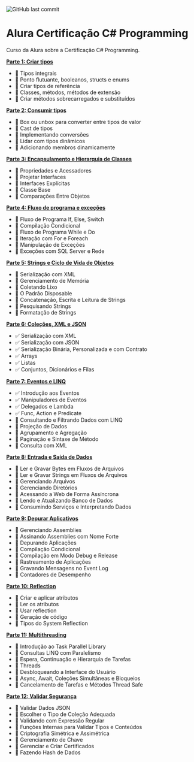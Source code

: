 ![GitHub last commit](https://img.shields.io/github/last-commit/ricardozambon/Alura-Curso-CertificacaoCSharp?logo=github&logoColor=white)

# Alura Certificação C# Programming
Curso da Alura sobre a Certificação C# Programming.

**[Parte 1: Criar tipos](https://cursos.alura.com.br/course/certificacao-csharp-criar-tipos)** 

* :black_square_button: Tipos integrais
* :black_square_button: Ponto flutuante, booleanos, structs e enums
* :black_square_button: Criar tipos de referência
* :black_square_button: Classes, métodos, métodos de extensão
* :black_square_button: Criar métodos sobrecarregados e substituídos

**[Parte 2: Consumir tipos](https://cursos.alura.com.br/course/certificacao-csharp-consumir-tipos)** 

* :black_square_button: Box ou unbox para converter entre tipos de valor
* :black_square_button: Cast de tipos
* :black_square_button: Implementando conversões
* :black_square_button: Lidar com tipos dinâmicos
* :black_square_button: Adicionando membros dinamicamente

**[Parte 3: Encapsulamento e Hierarquia de Classes](https://cursos.alura.com.br/course/certificacao-csharp-encapsulamento-hierarquia-de-classes)** 

* :black_square_button: Propriedades e Acessadores
* :black_square_button: Projetar Interfaces
* :black_square_button: Interfaces Explícitas
* :black_square_button: Classe Base
* :black_square_button: Comparações Entre Objetos

**[Parte 4: Fluxo de programa e exceções](https://cursos.alura.com.br/course/certificacao-csharp-fluxo-de-programa-excecoes)** 

* :black_square_button: Fluxo de Programa If, Else, Switch
* :black_square_button: Compilação Condicional
* :black_square_button: Fluxo de Programa While e Do
* :black_square_button: Iteração com For e Foreach
* :black_square_button: Manipulação de Exceções
* :black_square_button: Exceções com SQL Server e Rede

**[Parte 5: Strings e Ciclo de Vida de Objetos](https://cursos.alura.com.br/course/certificacao-csharp-strings-ciclo-de-vida-objetos)** 

* :black_square_button: Serialização com XML
* :black_square_button: Gerenciamento de Memória
* :black_square_button: Coletando Lixo
* :black_square_button: O Padrão Disposable
* :black_square_button: Concatenação, Escrita e Leitura de Strings
* :black_square_button: Pesquisando Strings
* :black_square_button: Formatação de Strings

**[Parte 6: Coleções, XML e JSON](https://cursos.alura.com.br/course/certificacao-csharp-colecoes-xml-json)** 

* :white_check_mark: Serialização com XML
* :white_check_mark: Serialização com JSON
* :white_check_mark: Serialização Binária, Personalizada e com Contrato
* :white_check_mark: Arrays
* :white_check_mark: Listas
* :white_check_mark: Conjuntos, Dicionários e Filas

**[Parte 7: Eventos e LINQ](https://cursos.alura.com.br/course/certificacao-csharp-eventos-linq)** 

* :white_check_mark: Introdução aos Eventos
* :white_check_mark: Manipuladores de Eventos
* :white_check_mark: Delegados e Lambda
* :white_check_mark: Func, Action e Predicate
* :black_square_button: Consultando e Filtrando Dados com LINQ
* :black_square_button: Projeção de Dados
* :black_square_button: Agrupamento e Agregação
* :black_square_button: Paginação e Sintaxe de Método
* :black_square_button: Consulta com XML

**[Parte 8: Entrada e Saída de Dados](https://cursos.alura.com.br/course/certificacao-csharp-entrada-saida-dados)** 

* :black_square_button: Ler e Gravar Bytes em Fluxos de Arquivos
* :black_square_button: Ler e Gravar Strings em Fluxos de Arquivos
* :black_square_button: Gerenciando Arquivos
* :black_square_button: Gerenciando Diretórios
* :black_square_button: Acessando a Web de Forma Assíncrona
* :black_square_button: Lendo e Atualizando Banco de Dados
* :black_square_button: Consumindo Serviços e Interpretando Dados

**[Parte 9: Depurar Aplicativos](https://cursos.alura.com.br/course/certificacao-csharp-depurar-aplicativos)** 

* :black_square_button: Gerenciando Assemblies
* :black_square_button: Assinando Assemblies com Nome Forte
* :black_square_button: Depurando Aplicações
* :black_square_button: Compilação Condicional
* :black_square_button: Compilação em Modo Debug e Release
* :black_square_button: Rastreamento de Aplicações
* :black_square_button: Gravando Mensagens no Event Log
* :black_square_button: Contadores de Desempenho

**[Parte 10: Reflection](https://cursos.alura.com.br/course/certificacao-csharp-reflection)** 

* :black_square_button: Criar e aplicar atributos
* :black_square_button: Ler os atributos
* :black_square_button: Usar reflection
* :black_square_button: Geração de código
* :black_square_button: Tipos do System Reflection

**[Parte 11: Multithreading](https://cursos.alura.com.br/course/certificacao-csharp-multithreading)** 

* :black_square_button: Introdução ao Task Parallel Library
* :black_square_button: Consultas LINQ com Paralelismo
* :black_square_button: Espera, Continuação e Hierarquia de Tarefas
* :black_square_button: Threads
* :black_square_button: Desbloqueando a Interface do Usuário
* :black_square_button: Async, Await, Coleções Simultâneas e Bloqueios
* :black_square_button: Cancelamento de Tarefas e Métodos Thread Safe

**[Parte 12: Validar Segurança](https://cursos.alura.com.br/course/certificacao-csharp-validar-seguranca)** 

* :black_square_button: Validar Dados JSON
* :black_square_button: Escolher o Tipo de Coleção Adequada
* :black_square_button: Validando com Expressão Regular
* :black_square_button: Funções Internas para Validar Tipos e Conteúdos
* :black_square_button: Criptografia Simétrica e Assimétrica
* :black_square_button: Gerenciamento de Chave
* :black_square_button: Gerenciar e Criar Certificados
* :black_square_button: Fazendo Hash de Dados
